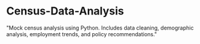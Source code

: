 # Census-Data-Analysis
"Mock census analysis using Python. Includes data cleaning, demographic analysis, employment trends, and policy recommendations."
